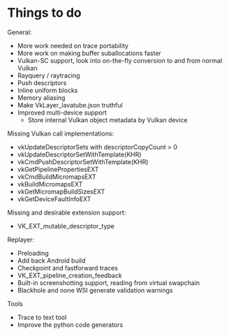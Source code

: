 Things to do
============

General:
* More work needed on trace portability
* More work on making buffer suballocations faster
* Vulkan-SC support, look into on-the-fly conversion to and from normal Vulkan
* Rayquery / raytracing
* Push descriptors
* Inline uniform blocks
* Memory aliasing
* Make VkLayer_lavatube.json truthful
* Improved multi-device support
	* Store internal Vulkan object metadata by Vulkan device

Missing Vulkan call implementations:
* vkUpdateDescriptorSets with descriptorCopyCount > 0
* vkUpdateDescriptorSetWithTemplate(KHR)
* vkCmdPushDescriptorSetWithTemplate(KHR)
* vkGetPipelinePropertiesEXT
* vkCmdBuildMicromapsEXT
* vkBuildMicromapsEXT
* vkGetMicromapBuildSizesEXT
* vkGetDeviceFaultInfoEXT

Missing and desirable extension support:
* VK_EXT_mutable_descriptor_type

Replayer:
* Preloading
* Add back Android build
* Checkpoint and fastforward traces
* VK_EXT_pipeline_creation_feedback
* Built-in screenshotting support, reading from virtual swapchain
* Blackhole and none WSI generate validation warnings

Tools
* Trace to text tool
* Improve the python code generators
